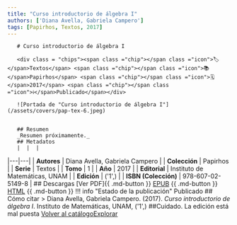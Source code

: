 ```yaml
---
title: "Curso introductorio de álgebra I"
authors: ['Diana Avella, Gabriela Campero']
tags: [Papirhos, Textos, 2017]
---
```

       # Curso introductorio de álgebra I

       <div class = "chips"><span class ="chip"></span class ="icon">🏷</span>Textos</span> <span class ="chip"></span class ="icon">📚</span>Papirhos</span> <span class ="chip"></span class ="icon">🗓</span>2017</span> <span class ="chip"></span class ="icon">ℹ️</span>Publicado</span></div>

       ![Portada de "Curso introductorio de álgebra I"] (/assets/covers/pap-tex-6.jpeg)


       ## Resumen
       _Resumen próximamente._
       ## Metadatos
       |  |  |
|---|---|
| **Autores** | Diana Avella, Gabriela Campero | 
| **Colección** | Papirhos | 
| **Serie** | Textos | 
| **Tomo** | 1 | 
| **Año** | 2017 | 
| **Editorial** | Instituto de Matemáticas, UNAM | 
| **Edición** | ('1',) | 
| **ISBN (Colección)** | 978-607-02-5149-8 |
       ## Descargas
       [Ver PDF]{{ .md-button }} [EPUB](#)
       {{ .md-button }} [HTML](#)
       {{ .md-button }}
       !!! info "Estado de la publicación"
       Publicado
       ## Cómo citar
       > Diana Avella, Gabriela Campero. (2017). *Curso introductorio de álgebra I*. Instituto de Matemáticas, UNAM, ('1',) ##Cuidado. La edición está mal puesta
       [Volver al catálogo](/catalogo/)[Explorar](/explorar/)
